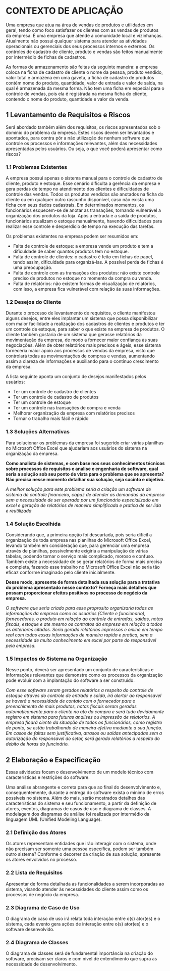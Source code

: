 # CONTEXTO DE APLICAÇÃO
Uma empresa que atua na área de vendas de produtos e utilidades em geral,
tendo como foco satisfazer os clientes com as vendas de produtos da empresa. É
uma empresa que atende a comunidade local e vizinhanças. Atualmente não possui
qualquer sistema para atender as atividades operacionais ou gerenciais dos seus
processos internos e externos. Os controles de cadastro de cliente, produto e
vendas são feitos manualmente por intermédio de fichas de cadastros.

As formas de armazenamento são feitas da seguinte maneira: a empresa
coloca na ficha de cadastro de cliente o nome da pessoa, produto vendido, valor
total e armazena em uma gaveta, a ficha de cadastro de produtos contém nome do
produto, quantidade, valor de entrada e valor de saída, na qual é armazenada da
mesma forma. Não tem uma ficha em especial para o controle de vendas, pois ela é
registrada na mesma ficha do cliente, contendo o nome do produto, quantidade e
valor da venda.

## 1 Levantamento de Requisitos e Riscos
Será abordado também além dos requisitos, os riscos apresentados sob o
domínio do problema da empresa. Estes riscos devem ser levantados e apontados,
para contra pôr a não utilização de nenhum software que controle os processos e
informações relevantes, além das necessidades apresentadas pelos usuários. Ou
seja, o que você poderá apresentar como riscos?

### 1.1 Problemas Existentes
A empresa possui apenas o sistema manual para o controle de cadastro de
cliente, produto e estoque. Esse cenário dificulta a gerência da empresa e gera
perdas de tempo no atendimento dos clientes e dificuldades de controle das vendas.
Todos os produtos vendidos são anotados na ficha do cliente ou em qualquer outro
rascunho disponível, caso não exista uma ficha com seus dados cadastrais. Em
determinados momentos, os funcionários esquecem-se de anotar as transações,
tornando vulnerável a organização dos produtos da loja. Após a entrada e a saída de
produtos, funcionários atualizam o estoque manualmente, havendo dificuldades para
realizar esse controle e desperdício de tempo na execução das tarefas.

Os problemas existentes na empresa podem ser resumidos em:
- Falta de controle de estoque: a empresa vende um produto e tem a
dificuldade de saber quantos produtos tem no estoque.
- Falta de controle de clientes: o cadastro é feito em fichas de papel,
tendo assim, dificuldade para organizá-las. A possível perda de fichas é
uma preocupação.
- Falta de controle com as transações dos produtos: não existe controle
preciso de produtos no estoque no momento da compra ou venda.
- Falta de relatórios: não existem formas de visualização de relatórios,
com isso, a empresa fica vulnerável com relação às suas informações.

### 1.2 Desejos do Cliente
Durante o processo de levantamento de requisitos, o cliente manifestou
alguns desejos, entre eles implantar um sistema que possa disponibilizar com maior
facilidade a realização dos cadastros de clientes e produtos e ter um controle de
estoque, para saber o que existe na empresa de produtos. O cliente também
gostaria de um sistema que gerasse relatórios da movimentação da empresa, de
modo a fornecer maior confiança às suas negociações.
Além de obter relatórios mais precisos e ágeis, esse sistema forneceria maior
apoio aos processos de vendas da empresa, visto que controlará todas as
movimentações de compras e vendas, aumentando assim a clareza de informações
e auxiliando para o contínuo crescimento da empresa. 

A lista seguinte aponta um conjunto de desejos manifestados pelos usuários:
- Ter um controle de cadastro de clientes
- Ter um controle de cadastro de produtos
- Ter um controle de estoque
- Ter um controle nas transações de compra e venda
- Melhorar organização da empresa com relatórios precisos
- Tornar o trabalho mais fácil e rápido

### 1.3 Soluções Alternativas
Para solucionar os problemas da empresa foi sugerido criar várias planilhas
no Microsoft Office Excel que ajudariam aos usuários do sistema na organização da
empresa.

**Como analista de sistemas, e com base nos seus conhecimentos técnicos
sobre processos de requisitos e analise e engenharia de software, qual seria a
solução sob seu ponto de vista para o problema que se apresenta? Não precisa
nesse momento detalhar sua solução, seja sucinto e objetivo.**

*A melhor solução para este problema seria a criação um software de sistema de controle financeiro, capaz de atender as demandas da empresa sem a necessidade de ser operada por um funcionário especializado em excel e geração de relatórios de maneira simplificada e pratica de ser lida e reutilizada*

### 1.4 Solução Escolhida
Considerando que, a primeira opção foi descartada, pois seria difícil a
organização de toda empresa nas planilhas do Microsoft Office Excel, levando
também em consideração que, para gerenciar uma empresa através de planilhas,
possivelmente exigiria a manipulação de várias tabelas, podendo tornar o serviço
mais complicado, moroso e confuso.  Também existe a necessidade de se gerar relatórios de forma mais precisa e completa,
fazendo esse trabalho no Microsoft Office Excel não seria tão eficaz conforme imaginado pelo cliente inicialmente.

**Desse modo, apresente de forma detalhada sua solução para a tratativa do
problema apresentado nesse contexto? Forneça mais detalhes que possam
proporcionar efeitos positivos no processo de negócio da empresa.**

*O *software* que seria criado para esse proprosito organizaria todas as informações da empresa como os usuarios (Cliente e funcionario), fornecedores, o produto em relação ao controle de entradas, saidas, notas fiscais, estoque e ate mesmo os contratos da empresa em relação a todos os anteriores citados. Seria gerado relatórios impressos e online em tempo real com todas essas informações de maneira rapida e pratica, sem a necessidade de muito conhecimento em excel por parte do responsável pela empresa.*

### 1.5 Impactos do Sistema na Organização
Nesse ponto, deverá ser apresentado um conjunto de características e
informações relevantes que demonstre como os processos da organização pode
evoluir com a implantação do software a ser construído.

*Com esse software seram gerados relatórios a respeito do controle de estoque atraves do controle de entrada e saída, irá alertar ao responsavel se haverá a necessidade de contato com o fornecedor para o preenchimento de mais produtos, notas fiscais seram geradas automaticamente para o cliente no ato da compra e será tudo devidamente registro em sistema para futuras analises ou impressão de relatorios.*
*A empresa ficará ciente da situação de todos os funcionários, como registro de ponto, se estão trabalhando de maneira efetiva mediante a sua função. Em casos de faltas sem justificativa, atrasos ou saídas antecipadas sem a autorização do responsavel do setor, será gerado relatórios a respeito do debito de horas do funcinário.*

## 2 Elaboração e Especificação
Essas atividades focam o desenvolvimento de um modelo técnico com
características e restrições do software.

Uma análise abrangente e correta para que ao final do desenvolvimento e, 
consequentemente, durante a entrega do software exista o mínimo de erros possíveis no 
sistema. Além do mais, serão mostrados detalhes das características do sistema e seu funcionamento, 
a partir da definição de atores, eventos, diagramas de casos de uso e diagrama de classes. 
A modelagem dos diagramas de análise foi realizada por intermédio da linguagem UML (Unified
Modeling Language).

### 2.1 Definição dos Atores
Os atores representam entidades que irão interagir com o sistema, onde não
precisam ser somente uma pessoa específica, podem ser também outro sistema?
Conforme o decorrer da criação de sua solução, apresente os atores envolvidos no
processo.

### 2.2 Lista de Requisitos
Apresentar de forma detalhada as funcionalidades a serem incorporadas ao
sistema, visando atender às necessidades do cliente assim como os processos de
negócio da empresa.

### 2.3 Diagrama de Caso de Uso
O diagrama de caso de uso irá relata toda interação entre o(s) ator(es) e o
sistema, cada evento gera ações de interação entre o(s) ator(es) e o software
desenvolvido.

### 2.4 Diagrama de Classes
O diagrama de classes será de fundamental importância na criação do
software, precisam ser claros e com nível de entendimento que supra as
necessidade de desenvolvimento.
